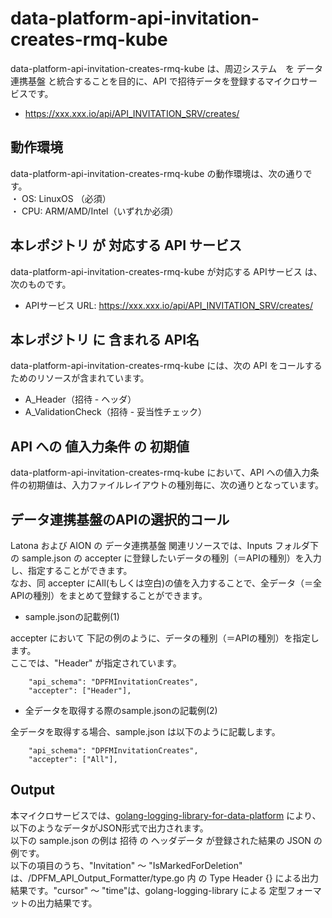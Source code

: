 # data-platform-api-invitation-creates-rmq-kube
data-platform-api-invitation-creates-rmq-kube は、周辺システム　を データ連携基盤 と統合することを目的に、API で招待データを登録するマイクロサービスです。

* https://xxx.xxx.io/api/API_INVITATION_SRV/creates/

## 動作環境
data-platform-api-invitation-creates-rmq-kube の動作環境は、次の通りです。  
・ OS: LinuxOS （必須）  
・ CPU: ARM/AMD/Intel（いずれか必須）  

## 本レポジトリ が 対応する API サービス
data-platform-api-invitation-creates-rmq-kube が対応する APIサービス は、次のものです。

* APIサービス URL: https://xxx.xxx.io/api/API_INVITATION_SRV/creates/

## 本レポジトリ に 含まれる API名
data-platform-api-invitation-creates-rmq-kube には、次の API をコールするためのリソースが含まれています。  

* A_Header（招待 - ヘッダ）
* A_ValidationCheck（招待 - 妥当性チェック）

## API への 値入力条件 の 初期値
data-platform-api-invitation-creates-rmq-kube において、API への値入力条件の初期値は、入力ファイルレイアウトの種別毎に、次の通りとなっています。  

## データ連携基盤のAPIの選択的コール
Latona および AION の データ連携基盤 関連リソースでは、Inputs フォルダ下の sample.json の accepter に登録したいデータの種別（＝APIの種別）を入力し、指定することができます。  
なお、同 accepter にAll(もしくは空白)の値を入力することで、全データ（＝全APIの種別）をまとめて登録することができます。  

* sample.jsonの記載例(1)  

accepter において 下記の例のように、データの種別（＝APIの種別）を指定します。  
ここでは、"Header" が指定されています。    
  
```
	"api_schema": "DPFMInvitationCreates",
	"accepter": ["Header"],
```
  
* 全データを取得する際のsample.jsonの記載例(2)  

全データを取得する場合、sample.json は以下のように記載します。  

```
	"api_schema": "DPFMInvitationCreates",
	"accepter": ["All"],
```

## Output  
本マイクロサービスでは、[golang-logging-library-for-data-platform](https://github.com/latonaio/golang-logging-library-for-data-platform) により、以下のようなデータがJSON形式で出力されます。  
以下の sample.json の例は 招待 の ヘッダデータ が登録された結果の JSON の例です。  
以下の項目のうち、"Invitation" ～ "IsMarkedForDeletion" は、/DPFM_API_Output_Formatter/type.go 内 の Type Header {} による出力結果です。"cursor" ～ "time"は、golang-logging-library による 定型フォーマットの出力結果です。  

```
```
